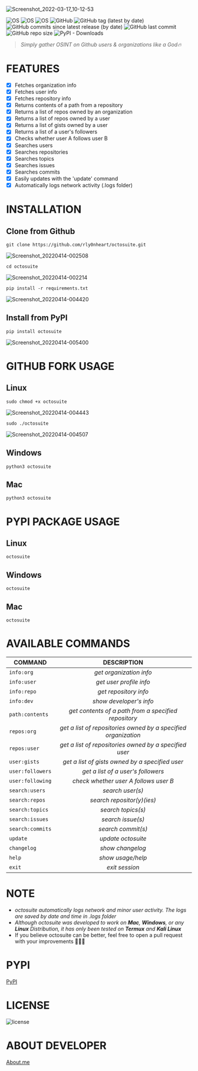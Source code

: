 ![Screenshot_2022-03-17_10-12-53](https://user-images.githubusercontent.com/74001397/158868105-b5aba7e8-7342-4268-bd7a-6d6ae0bdae5a.png)

![OS](https://img.shields.io/badge/OS-GNU%2FLinux-red?style=for-the-badge&logo=Linux)
![OS](https://img.shields.io/badge/OS-Windows-blue?style=for-the-badge&logo=Windows)
![OS](https://img.shields.io/badge/OS-Mac-white?style=for-the-badge&logo=apple)
![GitHub](https://img.shields.io/github/license/rly0nheart/octosuite?style=for-the-badge&logo=github)
![GitHub tag (latest by date)](https://img.shields.io/github/v/tag/rly0nheart/octosuite?style=for-the-badge&logo=github)
![GitHub commits since latest release (by date)](https://img.shields.io/github/commits-since/rly0nheart/octosuite/1.5.2-alpha?style=for-the-badge&logo=github)
![GitHub last commit](https://img.shields.io/github/last-commit/rly0nheart/octosuite?style=for-the-badge&logo=github)
![GitHub repo size](https://img.shields.io/github/repo-size/rly0nheart/octosuite?style=for-the-badge&logo=github)
![PyPI - Downloads](https://img.shields.io/pypi/dw/octosuite?style=for-the-badge&logo=pypi)

> *Simply gather OSINT on Github users & organizations like a God🔥*

# FEATURES
- [x] Fetches organization info
- [x] Fetches user info
- [x] Fetches repository info
- [x] Returns contents of a path from a repository
- [x] Returns a list of repos owned by an organization
- [x] Returns a list of repos owned by a user
- [x] Returns a list of gists owned by a user
- [x] Returns a list of a user's followers
- [x] Checks whether user A follows user B
- [x] Searches users
- [x] Searches repositories
- [x] Searches topics
- [x] Searches issues
- [x] Searches commits
- [x] Easily updates with the 'update' command
- [x] Automatically logs network activity (.logs folder)

# INSTALLATION
## Clone from Github

```
git clone https://github.com/rly0nheart/octosuite.git
```
![Screenshot_20220414-002508](https://user-images.githubusercontent.com/74001397/163280996-ed0f8817-c3e3-49d8-9e15-93452cb08a3e.jpg)


```
cd octosuite
```
![Screenshot_20220414-002214](https://user-images.githubusercontent.com/74001397/163281317-158bbf7b-073f-457e-8a8a-730d4c0ed413.jpg)


```
pip install -r requirements.txt
```
![Screenshot_20220414-004420](https://user-images.githubusercontent.com/74001397/163282481-6cb5efe8-6e5a-4c2b-a8b5-7ff99f7ca293.jpg)



## Install from PyPI
```
pip install octosuite
```
![Screenshot_20220414-005400](https://user-images.githubusercontent.com/74001397/163283184-e9458439-8074-4338-938b-4588390bb6b7.jpg)


# GITHUB FORK USAGE 
## Linux
```
sudo chmod +x octosuite
```
![Screenshot_20220414-004443](https://user-images.githubusercontent.com/74001397/163282620-a5307969-bcce-49d1-ad3c-c3ea0f78fb44.jpg)


```
sudo ./octosuite
```
![Screenshot_20220414-004507](https://user-images.githubusercontent.com/74001397/163282716-41ace7fc-ee04-4c95-985e-68dd3286682c.jpg)




## Windows
```
python3 octosuite
```

## Mac
```
python3 octosuite
```

# PYPI PACKAGE USAGE
## Linux
```
octosuite
```

## Windows
```
octosuite
```

## Mac 
```
octosuite
```

# AVAILABLE COMMANDS
| COMMAND         | DESCRIPTION|
| ------------- |:---------:|
| ``info:org`` | *get organization info*  |
| ``info:user`` | *get user profile info*  |
| ``info:repo`` | *get repository info*  |
| ``info:dev`` | *show developer's info* |
| ``path:contents``  | *get contents of a path from a specified repository* |
| ``repos:org``      | *get a list of repositories owned by a specified organization* |
| ``repos:user``  | *get a list of repositories owned by a specified user* |
| ``user:gists``  |  *get a list of gists owned by a specified user* |
| ``user:followers``  |  *get a list of a user's followers* |
| ``user:following`` | *check whether user A follows user B* |
| ``search:users`` | *search user(s)* |
| ``search:repos`` | *search repositor(y)(ies)* |
| ``search:topics`` | *search topics(s)* |
| ``search:issues`` | *search issue(s)* |
| ``search:commits`` | *search commit(s)* |
| ``update`` | *update octosuite* |
| ``changelog`` | *show changelog* |
| ``help`` | *show usage/help* |
| ``exit`` | *exit session* |


# NOTE
* *octosuite automatically logs network and minor user activity. The logs are saved by date and time in .logs folder*
* *Although octosuite was developed to work on **Mac**, **Windows**, or any **Linux** *Distribution*, it has only been tested on **Termux** *and* **Kali Linux***
* If you believe octosuite can be better, feel free to open a pull request with your improvements ✌🏾🙂

# PYPI
[PyPI](https://pypi.org/project/octosuite)

# LICENSE
![license](https://user-images.githubusercontent.com/74001397/137917929-2f2cdb0c-4d1d-4e4b-9f0d-e01589e027b5.png)

# ABOUT DEVELOPER
[About.me](https://about.me/rly0nheart)
